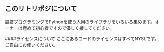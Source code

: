 ## このリトリポジについて
競技プログラミングでPythonを使う人用のライブラリをいろいろ集めます。オーナーは極めて初心者ですので優しく接してください。

####ライセンスについて
ここにあるコードのライセンスはすべてNYSLです。ご自由にお使いください。
